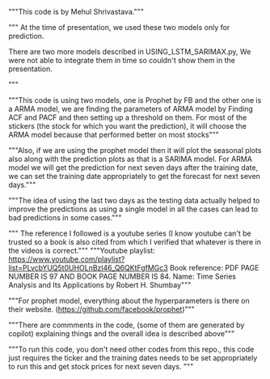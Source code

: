 
"""This code is by Mehul Shrivastava."""

""" 
At the time of presentation, we used these two models only for prediction.

There are two more models described in USING_LSTM_SARIMAX.py,
We were not able to integrate them in time so couldn't show them in the presentation.

"""

"""This code is using two models, one is Prophet by FB and the other one is a ARMA model, we are finding the parameters of ARMA model by Finding ACF and PACF and then setting up a threshold on them.
For most of the stickers (the stock for which you want the prediction), it will choose the ARMA model because that performed better on most stocks"""



"""Also, if we are using the prophet model then it will plot the seasonal plots also along with the prediction plots as that is a SARIMA model.
For ARMA model we will get the prediction for next seven days after the training date, we can set the training date appropriately to get the forecast for next seven days."""

"""The idea of using the last two days as the testing data actually helped to improve the predictions as using a single model in all the cases can lead to bad predictions in some cases."""

""" The reference I followed is a youtube series (I know youtube can't be trusted so a book is also cited from which I verified that whatever is there in the videos is correct."""
"""Youtube playlist: https://www.youtube.com/playlist?list=PLvcbYUQ5t0UHOLnBzl46_Q6QKtFgfMGc3
Book reference:  PDF PAGE NUMBER IS 97 AND BOOK PAGE NUMBER IS 84.
Name: Time Series Analysis and Its Applications by Robert H. Shumbay"""


"""For prophet model, everything about the hyperparameters is there on their website. (https://github.com/facebook/prophet)"""

"""There are commments in the code, (some of them are generated by copilot) explaining things and the overall idea is described above"""

"""To run this code, you don't need other codes from this repo., this code just requires the ticker and the training dates needs to be set appropriately
to run this and get stock prices for next seven days.
"""
